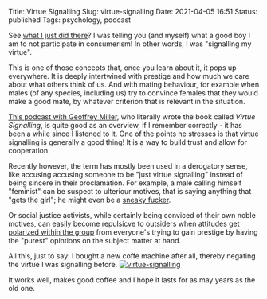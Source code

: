 Title: Virtue Signalling
Slug: virtue-signalling
Date: 2021-04-05 16:51
Status: published
Tags: psychology, podcast

See [what I just did there]({filename}broken.md)? I was telling you (and myself) what a good boy I am to
not participate in consumerism! In other words, I was "signalling my virtue".

This is one of those concepts that, once you learn about it, it pops up everywhere. It is deeply intertwined with
prestige and how much we care about what others think of us. And with mating behaviour, for example when males 
(of any species, including us)
try to convince females that they would make a good mate, by whatever criterion that is relevant in the situation.

[This podcast with Geoffrey
Miller](https://www.skeptic.com/michael-shermer-show/geoffrey-miller-virtue-signaling-essays-on-darwinian-politics-free-speech/),
who literally wrote the book called _Virtue Signalling_, is quite good as an overview, if I remember correctly - it has been
a while since I listened to it. One of the points he stresses is that virtue signalling is generally a good thing! It is a way to build trust and
allow for cooperation.

Recently however, the term has mostly been used in a derogatory sense, like accusing accusing someone to be "just virtue signalling"
instead of being sincere in their proclamation. For example, a male calling himself "feminist" can be suspect to
ulteriour motives, that is saying anything that "gets the girl"; he might even be a 
[sneaky fucker](https://dragonflyissuesinevolution13.wikia.org/wiki/Sneaky_F*uckers).

Or social justice activists, while certainly being conviced of their own noble motives, can easily become repulsicve to outsiders when
attitudes get [polarized within the group](https://en.wikipedia.org/wiki/Group_polarization) from everyone's trying to gain prestige
by having the "purest" opintions on the subject matter at hand.

All this, just to say: I bought a new coffe machine after all, thereby negating the virtue I was signalling before.
[![virtue-signalling]({photo}virtue-signalling.jpg "virtue-signalling")]({static}/pic/virtue-signalling.jpg)

It works well, makes good coffee and I hope it lasts for as may years as the old one.
